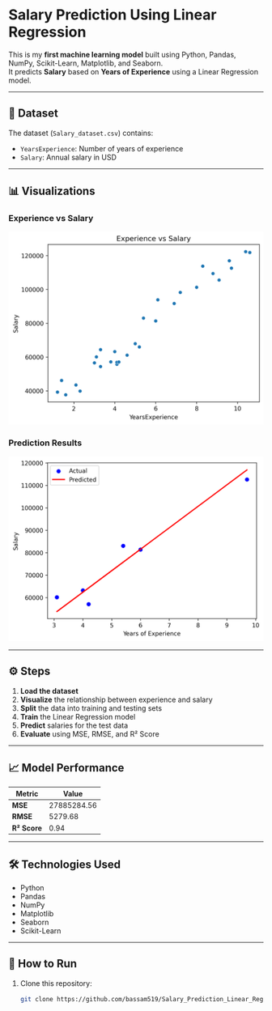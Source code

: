 # Salary Prediction Using Linear Regression

This is my **first machine learning model** built using Python, Pandas, NumPy, Scikit-Learn, Matplotlib, and Seaborn.  
It predicts **Salary** based on **Years of Experience** using a Linear Regression model.

---

## 📂 Dataset
The dataset (`Salary_dataset.csv`) contains:
- `YearsExperience`: Number of years of experience
- `Salary`: Annual salary in USD

---

## 📊 Visualizations

### Experience vs Salary
![Scatter Plot](https://github.com/bassam519/Salary_Prediction_Linear_Regression_Model/blob/main/scatter_plot.png?raw=true)

### Prediction Results
![Prediction Plot](https://github.com/bassam519/Salary_Prediction_Linear_Regression_Model/blob/main/prediction_plot.png?raw=true)

---

## ⚙️ Steps
1. **Load the dataset**
2. **Visualize** the relationship between experience and salary
3. **Split** the data into training and testing sets
4. **Train** the Linear Regression model
5. **Predict** salaries for the test data
6. **Evaluate** using MSE, RMSE, and R² Score

---

## 📈 Model Performance
| Metric | Value |
|--------|-------|
| **MSE** | 27885284.56 |
| **RMSE** | 5279.68 |
| **R² Score** | 0.94 |

---

## 🛠️ Technologies Used
- Python
- Pandas
- NumPy
- Matplotlib
- Seaborn
- Scikit-Learn

---

## 📌 How to Run
1. Clone this repository:
   ```bash
   git clone https://github.com/bassam519/Salary_Prediction_Linear_Regression_Model.git
